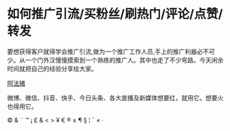 # 如何推广引流/买粉丝/刷热门/评论/点赞/转发

要想获得客户就得学会推广引流,做为一个推广工作人员,手上的推广利器必不可少。从一个门外汉慢慢摸索到一个熟练的推广人。其中也走了不少弯路。今天闲余时间就把自己的经验分享给大家。


[阿法猪](http://larmy.cn/NDZZb "阿法猪")

微博、微信、抖音、快手、今日头条、各大直播及新媒体想要红，就用它。想要火也得用它。


&copy; &  &uml; &trade; &iexcl; &pound;
&amp; &lt; &gt; &yen; &euro; &reg; &plusmn; &para; &sect; &brvbar; &macr; &laquo; &middot;



